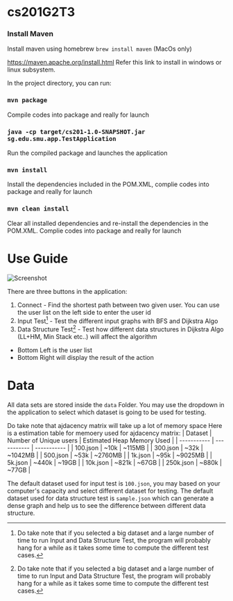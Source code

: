 # cs201G2T3

### Install Maven

Install maven using homebrew `brew install maven` (MacOs only)

https://maven.apache.org/install.html Refer this link to install in windows or linux subsystem.

In the project directory, you can run:

### `mvn package`

Compile codes into package and really for launch

### `java -cp target/cs201-1.0-SNAPSHOT.jar sg.edu.smu.app.TestApplication`

Run the compiled package and launches the application

### `mvn install` 

Install the dependencies included in the POM.XML, complie codes into package and really for launch

### `mvn clean install`

Clear all installed dependencies and re-install the dependencies in the POM.XML. Complie codes into package and really for launch

# Use Guide
![Screenshot](https://user-images.githubusercontent.com/32857830/139798346-1c81e102-1297-422b-94e2-5ccd453ed8d2.png)

There are three buttons in the application:

1. Connect - Find the shortest path between two given user. You can use the user list on the left side to enter the user id
2. Input Test[^1] - Test the different input graphs with BFS and Dijkstra Algo
3. Data Structure Test[^1] - Test how different data structures in Dijkstra Algo (LL+HM, Min Stack etc..) will affect the algorithm 

- Bottom Left is the user list
- Bottom Right will display the result of the action

[^1]:Do take note that if you selected a big dataset and a large number of time to run Input and Data Structure Test, the program will probably hang for a while as it takes some time to compute the different test cases.

# Data
All data sets are stored inside the `data` Folder. You may use the dropdown in the application to select which dataset is going to be used for testing.

Do take note that ajdacency matrix will take up a lot of memory space
Here is a estimation table for memoery used for ajdacency matrix:
| Dataset | Number of Unique users | Estimated Heap Memory Used |
| ----------- | ----------- | ----------- |
| 100.json | ~10k | ~115MB |
| 300.json | ~32k | ~1042MB |
| 500.json | ~53k | ~2760MB |
| 1k.json | ~95k | ~9025MB |
| 5k.json | ~440k | ~19GB |
| 10k.json | ~821k | ~67GB |
| 250k.json | ~880k | ~77GB |

The default dataset used for input test is `100.json`, you may based on your computer's capacity and select different dataset for testing. 
The default dataset used for data structure test is `sample.json` which can generate a dense graph and help us to see the difference between different data structure.
